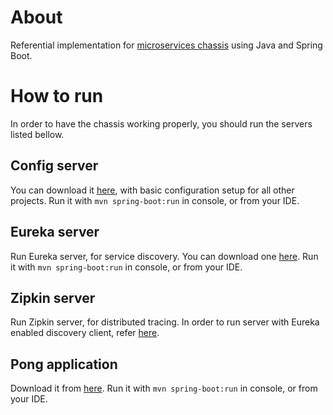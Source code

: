 # About
Referential implementation for [microservices chassis](https://microservices.io/patterns/microservice-chassis.html) using Java and Spring Boot.

# How to run
In order to have the chassis working properly, you should run the servers listed bellow.

## Config server
You can download it [here](https://github.com/stanislavgrujic/config-service), with basic configuration setup for all other projects.
Run it with `mvn spring-boot:run` in console, or from your IDE.

## Eureka server
Run Eureka server, for service discovery.
You can download one [here](https://github.com/stanislavgrujic/eureka-server).
Run it with `mvn spring-boot:run` in console, or from your IDE.

## Zipkin server
Run Zipkin server, for distributed tracing.
In order to run server with Eureka enabled discovery client, refer [here](https://github.com/stanislavgrujic/zipkin-server).

## Pong application
Download it from [here](https://github.com/stanislavgrujic/pong-application).
Run it with `mvn spring-boot:run` in console, or from your IDE.
